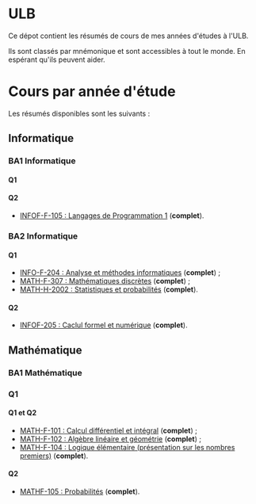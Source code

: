 # ULB
Ce dépot contient les résumés de cours de mes années d'études à l'ULB.

Ils sont classés par mnémonique et sont accessibles  à tout le monde. En espérant qu'ils peuvent aider.

# Cours par année d'étude

Les résumés disponibles sont les suivants :

## Informatique

### BA1 Informatique

#### Q1

#### Q2

+ [INFOF-F-105 : Langages de Programmation 1](https://github.com/RobinPetit/ULB/blob/master/INFOF-105/r%C3%A9sum%C3%A9/r%C3%A9sum%C3%A9.pdf) (**complet**).

### BA2 Informatique

#### Q1

+ [INFO-F-204 : Analyse et méthodes informatiques](https://github.com/RobinPetit/ULB/blob/master/INFOF-204/r%C3%A9sum%C3%A9/r%C3%A9sum%C3%A9.pdf) (**complet**) ;
+ [MATH-F-307 : Mathématiques discrètes](https://github.com/RobinPetit/ULB/blob/master/MATHF-307/r%C3%A9sum%C3%A9/r%C3%A9sum%C3%A9.pdf) (**complet**) ;
+ [MATH-H-2002 : Statistiques et probabilités](https://github.com/RobinPetit/ULB/blob/master/MATHH-2002/r%C3%A9sum%C3%A9/r%C3%A9sum%C3%A9.pdf) (**complet**).

#### Q2

+ [INFOF-205 : Caclul formel et numérique](https://github.com/RobinPetit/ULB/blob/master/INFOF-205/r%C3%A9sum%C3%A9/r%C3%A9sum%C3%A9.pdf) (**complet**).

## Mathématique

### BA1 Mathématique

### Q1

#### Q1 et Q2

+ [MATH-F-101 : Calcul différentiel et intégral](https://github.com/RobinPetit/ULB/blob/master/MATHF-101/r%C3%A9sum%C3%A9/r%C3%A9sum%C3%A9.pdf) (**complet**) ;
+ [MATH-F-102 : Algèbre linéaire et géométrie](https://github.com/RobinPetit/ULB/blob/master/MATHF-102/r%C3%A9sum%C3%A9/r%C3%A9sum%C3%A9.pdf) (**complet**) ;
+ [MATH-F-104 : Logique élémentaire (présentation sur les nombres premiers)](https://github.com/RobinPetit/ULB/blob/master/MATHF-104/Pr%C3%A9sentation/slides.pdf) (**complet**).

#### Q2

+ [MATHF-105 : Probabilités](https://github.com/RobinPetit/ULB/blob/master/MATHF-105/r%C3%A9sum%C3%A9/r%C3%A9sum%C3%A9.pdf) (**complet**).

